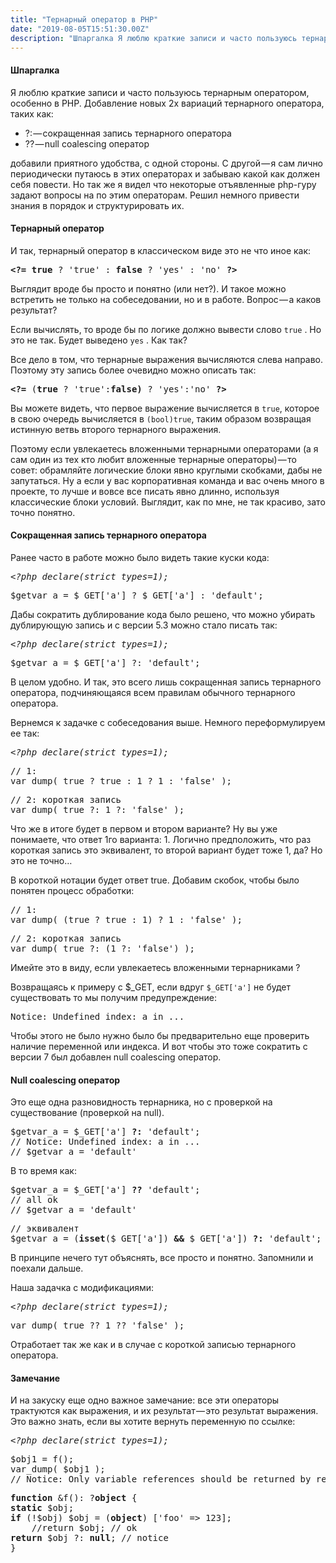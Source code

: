 ```yaml
---
title: "Тернарный оператор в PHP"
date: "2019-08-05T15:51:30.00Z"
description: "Шпаргалка Я люблю краткие записи и часто пользуюсь тернарным оператором, особенно в PHP. Добавление новых 2х вариаций тернарного"
---
```


<h4>Шпаргалка</h4>
<p>Я люблю краткие записи и часто пользуюсь тернарным оператором, особенно в PHP. Добавление новых 2х вариаций тернарного оператора, таких как:</p>
<ul>
<li>?: — сокращенная запись тернарного оператора</li>
<li>?? — null coalescing оператор</li>
</ul>
<p>добавили приятного удобства, с одной стороны. С другой — я сам лично периодически путаюсь в этих операторах и забываю какой как должен себя повести. Но так же я видел что некоторые отъявленные php-гуру задают вопросы на по этим операторам. Решил немного привести знания в порядок и структурировать их.</p>
<h4>Тернарный оператор</h4>
<p>И так, тернарный оператор в классическом виде это не что иное как:</p>
<pre><strong>&lt;?=</strong> <strong>true</strong> ? 'true' : <strong>false</strong> ? 'yes' : 'no' <strong>?&gt;</strong></pre>
<p>Выглядит вроде бы просто и понятно (или нет?). И такое можно встретить не только на собеседовании, но и в работе. Вопрос — а каков результат?</p>
<p>Если вычислять, то вроде бы по логике должно вывести слово <code>true</code> . Но это не так. Будет выведено <code>yes</code> . Как так?</p>
<p>Все дело в том, что тернарные выражения вычисляются слева направо. Поэтому эту запись более очевидно можно описать так:</p>
<pre><strong>&lt;?=</strong> (<strong>true</strong> ? 'true':<strong>false)</strong> ? 'yes':'no' <strong>?&gt;</strong></pre>
<p>Вы можете видеть, что первое выражение вычисляется в <code>true</code>, которое в свою очередь вычисляется в <code>(bool)true</code>, таким образом возвращая истинную ветвь второго тернарного выражения.</p>
<p>Поэтому если увлекаетесь вложенными тернарными операторами (а я сам один из тех кто любит вложенные тернарные операторы) — то совет: обрамляйте логические блоки явно круглыми скобками, дабы не запутаться. Ну а если у вас корпоративная команда и вас очень много в проекте, то лучше и вовсе все писать явно длинно, используя классические блоки условий. Выглядит, как по мне, не так красиво, зато точно понятно.</p>
<h4>Сокращенная запись тернарного оператора</h4>
<p>Ранее часто в работе можно было видеть такие куски кода:</p>
<pre><em>&lt;?php declare(strict_types=1);</em></pre>
<pre>$getvar_a = $_GET['a'] ? $_GET['a'] : 'default';</pre>
<p>Дабы сократить дублирование кода было решено, что можно убирать дублирующую запись и с версии 5.3 можно стало писать так:</p>
<pre><em>&lt;?php declare(strict_types=1);</em></pre>
<pre>$getvar_a = $_GET['a'] ?: 'default';</pre>
<p>В целом удобно. И так, это всего лишь сокращенная запись тернарного оператора, подчиняющаяся всем правилам обычного тернарного оператора.</p>
<p>Вернемся к задачке с собеседования выше. Немного переформулируем ее так:</p>
<pre><em>&lt;?php declare(strict_types=1);</em></pre>
<pre>// 1:<br>var_dump( true ? true : 1 ? 1 : 'false' );</pre>
<pre>// 2: короткая запись<br>var_dump( true ?: 1 ?: 'false' );</pre>
<p>Что же в итоге будет в первом и втором варианте? Ну вы уже понимаете, что ответ 1го варианта: 1. Логично предположить, что раз короткая запись это эквивалент, то второй вариант будет тоже 1, да? Но это не точно…</p>
<p>В короткой нотации будет ответ true. Добавим скобок, чтобы было понятен процесс обработки:</p>
<pre>// 1:<br>var_dump( (true ? true : 1) ? 1 : 'false' );</pre>
<pre>// 2: короткая запись<br>var_dump( true ?: (1 ?: 'false') );</pre>
<p>Имейте это в виду, если увлекаетесь вложенными тернарниками ?</p>
<p>Возвращаясь к примеру с $_GET, если вдруг <code>$_GET['a']</code> не будет существовать то мы получим предупреждение:</p>
<pre>Notice: Undefined index: a in ...</pre>
<p>Чтобы этого не было нужно было бы предварительно еще проверить наличие переменной или индекса. И вот чтобы это тоже сократить с версии 7 был добавлен null coalescing оператор.</p>
<h4>Null coalescing оператор</h4>
<p>Это еще одна разновидность тернарника, но с проверкой на существование (проверкой на null).</p>
<pre>$getvar_a = $_GET['a'] <strong>?:</strong> 'default';<br>// Notice: Undefined index: a in ...<br>// $getvar_a = 'default'</pre>
<p>В то время как:</p>
<pre>$getvar_a = $_GET['a'] <strong>??</strong> 'default';<br>// all ok<br>// $getvar_a = 'default'</pre>
<pre>// эквивалент<br>$getvar_a = (<strong>isset</strong>($_GET['a']) <strong>&amp;&amp;</strong> $_GET['a']) <strong>?:</strong> 'default';</pre>
<p>В принципе нечего тут объяснять, все просто и понятно. Запомнили и поехали дальше.</p>
<p>Наша задачка с модификациями:</p>
<pre><em>&lt;?php declare(strict_types=1);</em></pre>
<pre>var_dump( true ?? 1 ?? 'false' );</pre>
<p>Отработает так же как и в случае с короткой записью тернарного оператора.</p>
<h4>Замечание</h4>
<p>И на закуску еще одно важное замечание: все эти операторы трактуются как выражения, и их результат — это результат выражения. Это важно знать, если вы хотите вернуть переменную по ссылке:</p>
<pre><em>&lt;?php declare(strict_types=1);</em></pre>
<pre>$obj1 = f();<br>var_dump( $obj1 );<br>// Notice: Only variable references should be returned by reference in ...</pre>
<pre><strong>function</strong> &amp;f(): ?<strong>object</strong> {<br><strong>static</strong> $obj;<br><strong>if</strong> (!$obj) $obj = (<strong>object</strong>) ['foo' =&gt; 123];<br>    //return $obj; // ok<br><strong>return</strong> $obj ?: <strong>null</strong>; // notice<br>}</pre>



